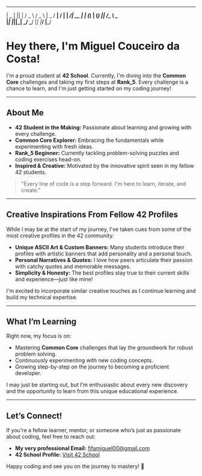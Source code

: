 <!-- Custom ASCII Banner -->
  ___  _  _     ___   ___   ___  ___   ___ 
 | _ \| || |   / _ \ / _ \ | _ \/ __| / __|
 |  _/| __ |  | (_) | (_) ||  _/\__ \ \__ \
 |_|  |_||_|   \___/ \___/ |_|  |___/ |___/

# Hey there, I'm Miguel Couceiro da Costa!

I'm a proud student at **42 School**. Currently, I'm diving into the **Common Core** challenges and taking my first steps at **Rank_5**. Every challenge is a chance to learn, and I'm just getting started on my coding journey!

---

## About Me
- **42 Student in the Making:** Passionate about learning and growing with every challenge.
- **Common Core Explorer:** Embracing the fundamentals while experimenting with fresh ideas.
- **Rank_5 Beginner:** Currently tackling problem-solving puzzles and coding exercises head-on.
- **Inspired & Creative:** Motivated by the innovative spirit seen in my fellow 42 students. 

> "Every line of code is a step forward. I'm here to learn, iterate, and create."  

---

## Creative Inspirations From Fellow 42 Profiles
While I may be at the start of my journey, I've taken cues from some of the most creative profiles in the 42 community:
- **Unique ASCII Art & Custom Banners:** Many students introduce their profiles with artistic banners that add personality and a personal touch.
- **Personal Narratives & Quotes:** I love how peers articulate their passion with catchy quotes and memorable messages.
- **Simplicity & Honesty:** The best profiles stay true to their current skills and experience—just like mine!

I'm excited to incorporate similar creative touches as I continue learning and build my technical expertise.

---

## What I’m Learning
Right now, my focus is on:
- Mastering **Common Core** challenges that lay the groundwork for robust problem solving.
- Continuously experimenting with new coding concepts.
- Growing step-by-step on the journey to becoming a proficient developer.

I may just be starting out, but I'm enthusiastic about every new discovery and the opportunity to learn from this unique educational experience.

---

## Let’s Connect!
If you're a fellow learner, mentor, or someone who’s just as passionate about coding, feel free to reach out:
- **My very professional Email:** fifamiguel00@gmail.com
- **42 School Profile:** [Visit 42 School](https://www.42.fr)

Happy coding and see you on the journey to mastery! 🚀
